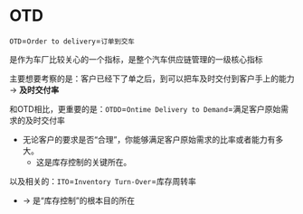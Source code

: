 # OTD

`OTD`=`Order to delivery`=`订单到交车`

是作为车厂比较关心的一个指标，是整个汽车供应链管理的一级核心指标

主要想要考察的是：客户已经下了单之后，到可以把车及时交付到客户手上的能力 -> **及时交付率**

和OTD相比，更重要的是：`OTDD`=`Ontime Delivery to Demand`=满足客户原始需求的及时交付率

* 无论客户的要求是否“合理”，你能够满足客户原始需求的比率或者能力有多大。
  * 这是库存控制的关键所在。

以及相关的：`ITO`=`Inventory Turn-Over`=库存周转率

* -> 是“库存控制”的根本目的所在
